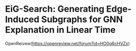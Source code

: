 # EiG-Search: Generating Edge-Induced Subgraphs for GNN Explanation in Linear Time 
OpenReivew(https://openreview.net/forum?id=HO0g6cHVZx)
